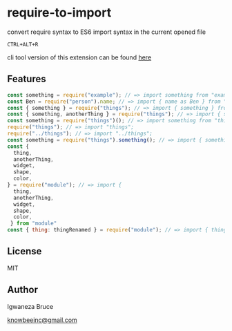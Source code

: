 # require-to-import

convert require syntax to ES6 import syntax in the current opened file

`CTRL+ALT+R`

cli tool version of this extension can be found [here](https://www.npmjs.com/package/rona)

## Features

```js
const something = require("example"); // => import something from "example";
const Ben = require("person").name; // => import { name as Ben } from "person";
const { something } = require("things"); // => import { something } from "things";
const { something, anotherThing } = require("things"); // => import { something, anotherThing } from "things";
const something = require("things")(); // => import something from "things";
require("things"); // => import "things";
require("../things"); // => import "../things";
const something = require("things").something(); // => import { something } from "things";
const {
  thing,
  anotherThing,
  widget,
  shape,
  color,
} = require("module"); // => import {
  thing,
  anotherThing,
  widget,
  shape,
  color,
 } from "module"
const { thing: thingRenamed } = require("module"); // => import { thing: thingRenamed } from "module";
```

## License

MIT

## Author

Igwaneza Bruce

<knowbeeinc@gmail.com>
